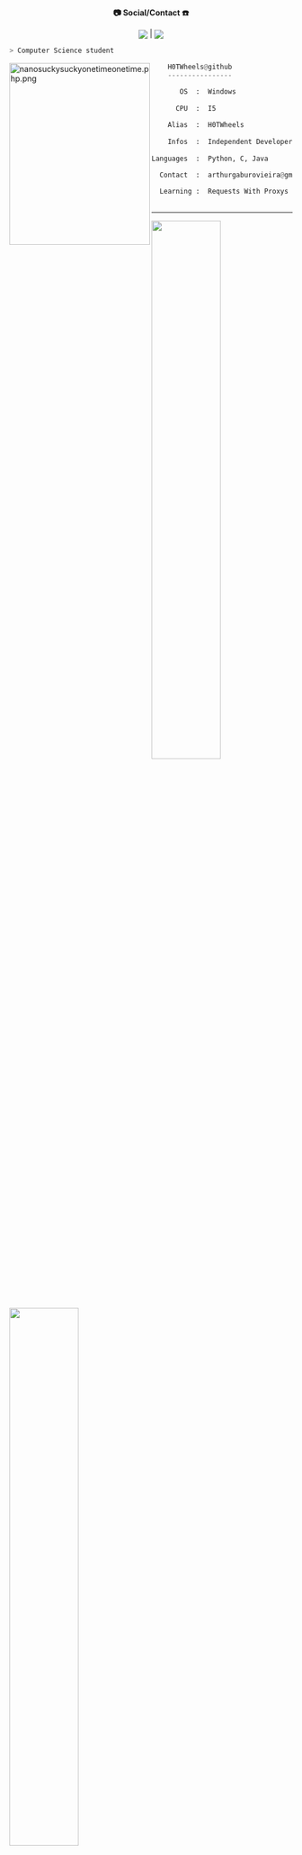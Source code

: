 <p align="center">
  <b>📷 Social/Contact ☎️</b><br></p>
<p align="center"
  <a href="https://github.com/H0TWheels"><img src="https://img.shields.io/badge/GitHub-100000?style=for-the-badge&logo=github&logoColor=white" align="center" target="_blank"></a>    |    
  <a href = "mailto:arthurgaburovieira@gmail.com"><img src="https://img.shields.io/badge/-Gmail-%23333?style=for-the-badge&logo=gmail&logoColor=white" align="center" target="_blank"</a>
  </p>

```bash
> Computer Science student
```

<img src="https://i.pinimg.com/originals/de/54/8b/de548b9e5387b43026381672aa72616d.gif" align="left" alt="nanosuckysuckyonetimeonetime.php.png" width="250" height="323">

```py
    H0TWheels@github
    ----------------

       OS  :  Windows
 
      CPU  :  I5
      
    Alias  :  H0TWheels
    
    Infos  :  Independent Developer
    
Languages  :  Python, C, Java

  Contact  :  arthurgaburovieira@gmail.com
  
  Learning :  Requests With Proxys
  
```
<hr>

<p align="left">
  <a href="https://plasmonix.github.io">
  <img width="49.5%" src="https://github-readme-stats.vercel.app/api?username=ArthurGVieira&show_icons=true&theme=dark&hide_border=true" />
    <img width="49.5%" src="https://github-readme-streak-stats.herokuapp.com/?user=ArthurGVieira&theme=dark&hide_border=true" />
  </a>
</p>

<hr>
